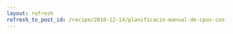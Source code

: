 ```yaml
---
layout: refresh
refresh_to_post_id: /recipe/2010-12-14/planificacin-manual-de-cpus-con-taskset
---
```

